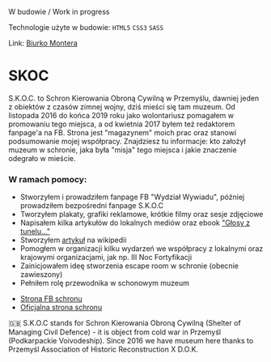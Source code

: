 W budowie / Work in progress

Technologie użyte w budowie: `HTML5` `CSS3` `SASS`

Link: [Biurko Montera](https://pdzoc.github.io/SKOC/)

# SKOC

S.K.O.C. to Schron Kierowania Obroną Cywilną w Przemyślu, dawniej jeden z obiektów z czasów zimnej wojny, dziś mieści się tam muzeum. Od listopada 2016 do końca 2019 roku jako wolontariusz pomagałem w promowaniu tego miejsca, a od kwietnia 2017 byłem też redaktorem fanpage'a na FB. Strona jest "magazynem" moich prac oraz stanowi podsumowanie mojej współpracy. Znajdziesz tu informacje: kto założył muzeum w schronie, jaka była "misja" tego miejsca i jakie znaczenie odegrało w mieście.

### W ramach pomocy:

  * Stworzyłem i prowadziłem fanpage FB "Wydział Wywiadu", później prowadziłem bezpośredni fanpage S.K.O.C
  * Tworzyłem plakaty, grafiki reklamowe, krótkie filmy oraz sesje zdjęciowe
  * Napisałem kilka artykułów do lokalnych mediów oraz ebook ["Głosy z tunelu..."](https://github.com/Pdzoc/S.K.O.C-Ebook/blob/main/G%C5%82osy%20z%20tunelu.pdf)
  * Stworzyłem [artykuł](https://pl.wikipedia.org/wiki/Schron_Kierowania_Obron%C4%85_Cywiln%C4%85) na wikipedii
  * Pomogłem w organizacji kilku wydarzeń we współpracy z lokalnymi oraz krajowymi organizacjami, jak np. III Noc Fortyfikacji
  * Zainicjowałem ideę stworzenia escape room w schronie (obecnie zawieszony)
  * Pełniłem rolę przewodnika w schonowym muzeum


- [Strona FB schronu](https://www.facebook.com/SKOC.Przemysl/)
- [Oficjalna strona schronu](http://www.schron.webfabryka.pl/)


:uk:
S.K.O.C stands for Schron Kierowania Obroną Cywilną (Shelter of Managing Civil Defence) - it is object from cold war in Przemyśl (Podkarpackie Voivodeship). Since 2016 we have museum here thanks to Przemyśl Association of Historic Reconstruction X D.O.K.